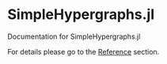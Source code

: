 # SimpleHypergraphs.jl

Documentation for SimpleHypergraphs.jl

For details please go to the [Reference](https://pszufe.github.io/SimpleHypergraphs.jl/latest/reference/) section.
